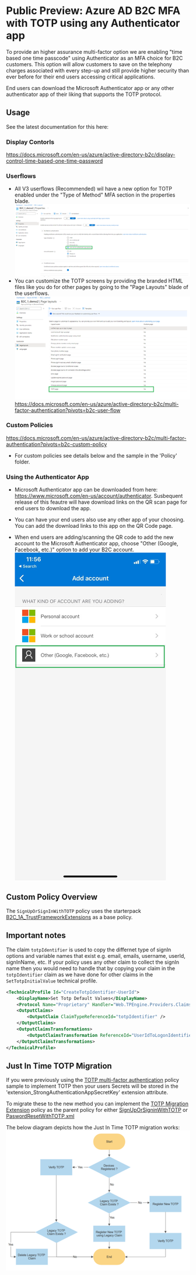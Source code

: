 # Public Preview: Azure AD B2C MFA with TOTP using any Authenticator app

To provide an higher assurance multi-factor option we are enabling "time based one time passcode" using Authenticator as an MFA choice for B2C customers. This option will allow customers  to save on the telephony charges associated with every step-up and still provide higher security than ever before for their end users accessing critical applications.

End users can download the Microsoft Authenticator app or any other authenticator app of their liking that supports the TOTP protocol. 





## Usage

See the latest documentation for this here: 

### Display Contorls
https://docs.microsoft.com/en-us/azure/active-directory-b2c/display-control-time-based-one-time-password


### Userflows

- All V3 userflows (Recommended) wil have a new option for TOTP enabled under the "Type of Method" MFA section in the properties blade. ![B2C Userflow Screen](media/userflow.png)
- You can customize the TOTP screens by providing the branded HTML files like you do for other pages by going to the "Page Layouts" blade of the userflows. ![B2C User Flows Page Layout screen](media/userflows-pagelayout.png)
https://docs.microsoft.com/en-us/azure/active-directory-b2c/multi-factor-authentication?pivots=b2c-user-flow

### Custom Policies
https://docs.microsoft.com/en-us/azure/active-directory-b2c/multi-factor-authentication?pivots=b2c-custom-policy

-  For custom policies see details below and the sample in the 'Policy' folder. 

### Using the Authenticator App 
- Microsoft Authenticator app can be downloaded from here:  https://www.microsoft.com/en-us/account/authenticator. Susbequent release of this feautre will have download links on the QR scan page for end users to download the app. 

- You can have your end users also use any other app of your choosing. You can add the download links to this app on the QR Code page. 

- When end users are adding/scanning the QR code to add the new account to the Microsoft Authenticator app, choose "Other (Google, Facebook, etc.)" option to add your B2C account.
![Microsoft Authenticator screen](media/AuthApp.jpg)

## Custom Policy Overview

The `SignUpOrSignInWithTOTP` policy uses the starterpack [B2C_1A_TrustFrameworkExtensions](https://github.com/Azure-Samples/active-directory-b2c-custom-policy-starterpack/blob/master/SocialAndLocalAccounts/TrustFrameworkExtensions.xml) as a base policy. 

## Important notes

The claim  `totpIdentifier` is used to copy the differnet type of signIn options and variable names that exist e.g. email, emails, username, userId, signInName, etc. If your policy uses any other claim to collect the signIn name then you would need to handle that by copying your claim in the `totpIdentifier` claim as we have done for other claims in the `SetTotpInitialValue` technical profile. 

```XML
<TechnicalProfile Id="CreateTotpIdentifier-UserId">
    <DisplayName>Set Totp Default Values</DisplayName>
    <Protocol Name="Proprietary" Handler="Web.TPEngine.Providers.ClaimsTransformationProtocolProvider, Web.TPEngine, Version=1.0.0.0, Culture=neutral, PublicKeyToken=null" />
    <OutputClaims>
        <OutputClaim ClaimTypeReferenceId="totpIdentifier" />
    </OutputClaims>
    <OutputClaimsTransformations>
        <OutputClaimsTransformation ReferenceId="UserIdToLogonIdentifier" />
    </OutputClaimsTransformations>
</TechnicalProfile>
```

## Just In Time TOTP Migration

If you were previously using the [TOTP multi-factor authentication](../custom-mfa-totp) policy sample to implement TOTP then your users Secrets will be stored in the 'extension_StrongAuthenticationAppSecretKey' extension attribute.

To migrate these to the new method you can implement the [TOTP Migration Extension](policy/TrustFrameworkExtensionsTOTP_JIT.xml) policy as the parent policy for either [SignUpOrSigninWithTOTP](policy/SignUpOrSigninWithTOTP.xml#L9) or [PaswordResetWithTOTP.xml](policy/PaswordResetWithTOTP.xml#L9) 

The below diagram depicts how the Just In Time TOTP migration works:
![Just In Time Flow Diagram](media/TOTPJITFlow.png)
